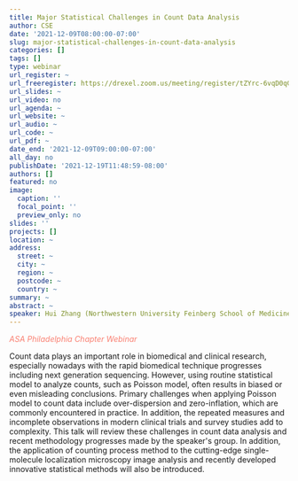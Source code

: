 ```yaml
---
title: Major Statistical Challenges in Count Data Analysis
author: CSE
date: '2021-12-09T08:00:00-07:00'
slug: major-statistical-challenges-in-count-data-analysis
categories: []
tags: []
type: webinar
url_register: ~
url_freeregister: https://drexel.zoom.us/meeting/register/tZYrc-6vqD0qGtT_llleK_vZl5kcPmI2vhAs
url_slides: ~
url_video: no
url_agenda: ~
url_website: ~
url_audio: ~
url_code: ~
url_pdf: ~
date_end: '2021-12-09T09:00:00-07:00'
all_day: no
publishDate: '2021-12-19T11:48:59-08:00'
authors: []
featured: no
image:
  caption: ''
  focal_point: ''
  preview_only: no
slides: ''
projects: []
location: ~
address:
  street: ~
  city: ~
  region: ~
  postcode: ~
  country: ~
summary: ~
abstract: ~
speaker: Hui Zhang (Northwestern University Feinberg School of Medicine)
---
```

<span style="color: salmon;">*ASA Philadelphia Chapter Webinar*</span>	
<!--more-->
Count data plays an important role in biomedical and clinical research, especially nowadays with the rapid biomedical technique progresses including next generation sequencing. However, using routine statistical model to analyze counts, such as Poisson model, often results in biased or even misleading conclusions. Primary challenges when applying Poisson model to count data include over-dispersion and zero-inflation, which are commonly encountered in practice. In addition, the repeated measures and incomplete observations in modern clinical trials and survey studies add to complexity. This talk will review these challenges in count data analysis and recent methodology progresses made by the speaker's group. In addition, the application of counting process method to the cutting-edge single-molecule localization microscopy image analysis and recently developed innovative statistical methods will also be introduced.